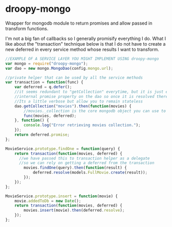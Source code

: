 droopy-mongo
============

Wrapper for mongodb module to return promises and allow passed in transform functions.

I'm not a big fan of callbacks so I generally promisify everything I do.  What I like about the "transaction" technique below is that I do not have to create a new deferred in every service method whose results I want to transform.

```javascript
//EXAMPLE OF A SERVICE LAYER YOU MIGHT IMPLEMENT USING droopy-mongo
var mongo = require("droopy-mongo");
var dao = new mongo.MongoDao(config.mongo.url);

//private helper that can be used by all the service methods
var transaction = function(func) {
	var deferred = q.defer();
	//it seems redundant to "getCollection" everytime, but it is just exposing an 
	//internal promise property on the dao so once it is resolved there will be no more waiting. 
	//Its a little verbose but allow you to remain stateless
	dao.getCollection("movies").then(function(movies) {
		//movies._collection is the core mongodb object you can use to do anything not wrapped by this library.
		func(movies, deferred);
	}, function() {
		console.log("Error retrieving movies collection.");
	});
	return deferred.promise;
};

MovieService.prototype.findOne = function(query) {
	return transaction(function(movies, deferred) {
	  //we have passed this to transaction helper as a delegate
	  //so we can rely on getting a deferred from the transaction
		movies.findOne(query).then(function(result) {
			deferred.resolve(models.FullMovie.create(result));
		});
	});
};

MovieService.prototype.insert = function(movie) {
	movie.addedToDb = new Date();
	return transaction(function(movies, deferred) {
		movies.insert(movie).then(deferred.resolve);
	});
};
```

